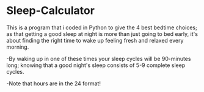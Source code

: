 # Sleep-Calculator
This is a program that i coded in Python to give the 4 best bedtime choices; as that getting a good sleep at night is more than just going to bed early, it's about finding
the right time to wake up feeling fresh and relaxed every morning.

-By waking up in one of these times your sleep cycles will be 90-minutes long; knowing that a good night's sleep consists of 5-9 complete sleep cycles.

-Note that hours are in the 24 format!
